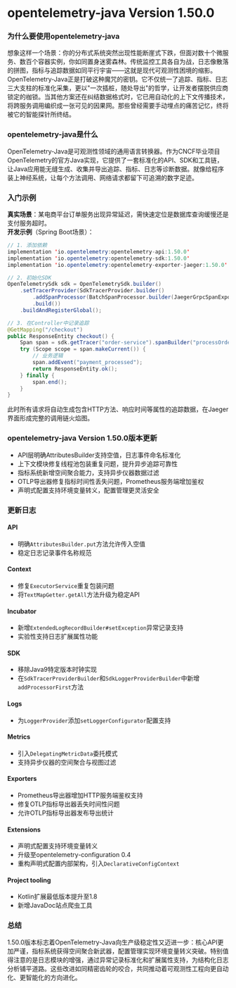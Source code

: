 # opentelemetry-java Version 1.50.0
### 为什么要使用opentelemetry-java  
想象这样一个场景：你的分布式系统突然出现性能断崖式下跌，但面对数十个微服务、数百个容器实例，你如同置身迷雾森林。传统监控工具各自为战，日志像散落的拼图，指标与追踪数据如同平行宇宙——这就是现代可观测性困境的缩影。  
OpenTelemetry-Java正是打破这种魔咒的密钥。它不仅统一了追踪、指标、日志三大支柱的标准化采集，更以"一次插桩，随处导出"的哲学，让开发者摆脱供应商锁定的枷锁。当其他方案还在纠结数据格式时，它已用自动化的上下文传播技术，将跨服务调用编织成一张可见的因果网。那些曾经需要手动埋点的痛苦记忆，终将被它的智能探针所终结。

### opentelemetry-java是什么  
OpenTelemetry-Java是可观测性领域的通用语言转换器。作为CNCF毕业项目OpenTelemetry的官方Java实现，它提供了一套标准化的API、SDK和工具链，让Java应用能无缝生成、收集并导出追踪、指标、日志等诊断数据。就像给程序装上神经系统，让每个方法调用、网络请求都留下可追溯的数字足迹。

### 入门示例  
**真实场景**：某电商平台订单服务出现异常延迟，需快速定位是数据库查询缓慢还是支付服务超时。  
**开发示例**（Spring Boot场景）：
```java
// 1. 添加依赖
implementation 'io.opentelemetry:opentelemetry-api:1.50.0'
implementation 'io.opentelemetry:opentelemetry-sdk:1.50.0'
implementation 'io.opentelemetry:opentelemetry-exporter-jaeger:1.50.0'

// 2. 初始化SDK
OpenTelemetrySdk sdk = OpenTelemetrySdk.builder()
    .setTracerProvider(SdkTracerProvider.builder()
        .addSpanProcessor(BatchSpanProcessor.builder(JaegerGrpcSpanExporter.builder().build()).build())
        .build())
    .buildAndRegisterGlobal();

// 3. 在Controller中记录追踪
@GetMapping("/checkout")
public ResponseEntity checkout() {
    Span span = sdk.getTracer("order-service").spanBuilder("processOrder").startSpan();
    try (Scope scope = span.makeCurrent()) {
        // 业务逻辑
        span.addEvent("payment_processed");
        return ResponseEntity.ok();
    } finally {
        span.end();
    }
}
```
此时所有请求将自动生成包含HTTP方法、响应时间等属性的追踪数据，在Jaeger界面形成完整的调用链火焰图。

### opentelemetry-java Version 1.50.0版本更新  
- API层明确AttributesBuilder支持空值，日志事件命名标准化  
- 上下文模块修复线程池包装重复问题，提升异步追踪可靠性  
- 指标系统新增空间聚合能力，支持异步仪器数据过滤  
- OTLP导出器修复指标时间性丢失问题，Prometheus服务端增加鉴权  
- 声明式配置支持环境变量转义，配置管理更灵活安全  

### 更新日志
#### API
- 明确`AttributesBuilder.put`方法允许传入空值
- 稳定日志记录事件名称规范

#### Context
- 修复`ExecutorService`重复包装问题
- 将`TextMapGetter.getAll`方法升级为稳定API

#### Incubator
- 新增`ExtendedLogRecordBuilder#setException`异常记录支持
- 实验性支持日志扩展属性功能

#### SDK
- 移除Java9特定版本时钟实现
- 在`SdkTracerProviderBuilder`和`SdkLoggerProviderBuilder`中新增`addProcessorFirst`方法

#### Logs
- 为`LoggerProvider`添加`setLoggerConfigurator`配置支持

#### Metrics
- 引入`DelegatingMetricData`委托模式
- 支持异步仪器的空间聚合与视图过滤

#### Exporters
- Prometheus导出器增加HTTP服务端鉴权支持
- 修复OTLP指标导出器丢失时间性问题
- 允许OTLP指标导出器发布导出统计

#### Extensions
- 声明式配置支持环境变量转义
- 升级至opentelemetry-configuration 0.4
- 重构声明式配置内部架构，引入`DeclarativeConfigContext`

#### Project tooling
- Kotlin扩展最低版本提升至1.8
- 新增JavaDoc站点爬虫工具

### 总结  
1.50.0版本标志着OpenTelemetry-Java向生产级稳定性又迈进一步：核心API更加严谨，指标系统获得空间聚合新武器，配置管理实现环境变量转义突破。特别值得注意的是日志模块的增强，通过异常记录标准化和扩展属性支持，为结构化日志分析铺平道路。这些改进如同精密齿轮的咬合，共同推动着可观测性工程向更自动化、更智能化的方向进化。